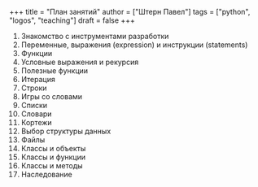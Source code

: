 +++
title = "План занятий"
author = ["Штерн Павел"]
tags = ["python", "logos", "teaching"]
draft = false
+++

1.  Знакомство с инструментами разработки
2.  Переменные, выражения (expression) и инструкции (statements)
3.  Функции
4.  Условные выражения и рекурсия
5.  Полезные функции
6.  Итерация
7.  Строки
8.  Игры со словами
9.  Списки
10. Словари
11. Кортежи
12. Выбор структуры данных
13. Файлы
14. Классы и объекты
15. Классы и функции
16. Классы и методы
17. Наследование
